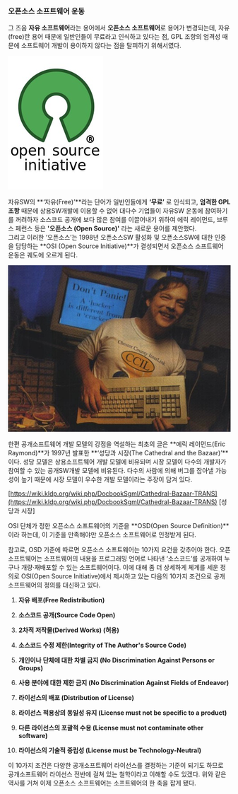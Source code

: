 ### 오픈소스 소프트웨어 운동

그 즈음 **자유 소프트웨어**라는 용어에서 **오픈소스 소프트웨어**로 용어가 변경되는데, 자유\(free\)란 용어 때문에 일반인들이 무료라고 인식하고 있다는 점, GPL 조항의 엄격성 때문에 소프트웨어 개발이 용이하지 않다는 점을 탈피하기 위해서였다.

![](/assets/3-3.jpg)

자유SW의 **‘자유\(Free\)’**라는 단어가 일반인들에게 **‘무료’** 로 인식되고, **엄격한 GPL조항** 때문에 상용SW개발에 이용할 수 없어 대다수 기업들이 자유SW 운동에 참여하기를 꺼려하자 소스코드 공개에 보다 많은 참여를 이끌어내기 위하여 에릭 레이먼드, 브루스 페런스 등은 **'오픈소스 \(Open Source\)'** 라는 새로운 용어를 제안했다.  
그리고 이러한 ‘오픈소스’는 1998년 오픈소스SW 활성화 및 오픈소스SW에 대한 인증을 담당하는 **OSI \(Open Source Initiative\)**가 결성되면서 오픈소스 소프트웨어 운동은 궤도에 오르게 된다.

![](/assets/3-4.jpg)

한편 공개소프트웨어 개발 모델의 강점을 역설하는 최초의 글은 **에릭 레이먼드\(Eric Raymond\)**가 1997년 발표한 **‘성당과 시장\(The Cathedral and the Bazaar\)’**이다. 성당 모델은 상용소프트웨어 개발 모델에 비유되며 시장 모델이 다수의 개발자가 참여할 수 있는 공개SW개발 모델에 비유된다. 다수의 사람에 의해 버그를 잡아낼 가능성이 높기 때문에 시장 모델이 우수한 개발 모델이라는 주장이 담겨 있다.

[https://wiki.kldp.org/wiki.php/DocbookSgml/Cathedral-Bazaar-TRANS](https://wiki.kldp.org/wiki.php/DocbookSgml/Cathedral-Bazaar-TRANS) \[성당과 시장\]

OSI 단체가 정한 오픈소스 소프트웨어의 기준을 **OSD\(Open Source Definition\)**이라 하는데, 이 기준을 만족해야만 오픈소스 소프트웨어로 인정받게 된다.

참고로, OSD 기준에 따르면 오픈소스 소프트웨어는 10가지 요건을 갖추어야 한다. 오픈 소프트웨어는 소프트웨어의 내용을 프로그래밍 언어로 나타낸 ‘소스코드’를 공개하여 누구나 개량·재배포할 수 있는 소프트웨어이다. 이에 대해 좀 더 상세하게 체계를 세운 정의로 OSI\(Open Source Initiative\)에서 제시하고 있는 다음의 10가지 조건으로 공개소프트웨어의 정의를 대신하고 있다. 

1. **자유 배포\(Free Redistribution\)** 

2. **소스코드 공개\(Source Code Open\)** 

3. **2차적 저작물\(Derived Works\) \(허용\)** 

4. **소스코드 수정 제한\(Integrity of The Author's Source Code\)** 

5. **개인이나 단체에 대한 차별 금지 \(No Discrimination Against Persons or Groups\)** 

6. **사용 분야에 대한 제한 금지 \(No Discrimination Against Fields of Endeavor\)** 

7. **라이선스의 배포 \(Distribution of License\)** 

8. **라이선스 적용상의 동일성 유지 \(License must not be specific to a product\)** 

9. **다른 라이선스의 포괄적 수용 \(License must not contaminate other software\)** 

10. **라이선스의 기술적 중립성 \(License must be Technology-Neutral\)** 

이 10가지 조건은 다양한 공개소프트웨어 라이선스를 결정하는 기준이 되기도 하므로 공개소프트웨어 라이선스 전반에 걸쳐 있는 철학이라고 이해할 수도 있겠다. 
위와 같은 역사를 거쳐 이제 오픈소스 소프트웨어는 소프트웨어의 한 축을 잡게 됐다.

